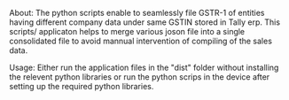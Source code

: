About: The python scripts enable to seamlessly file GSTR-1 of entities having different company data under same GSTIN stored in Tally erp. This scripts/ applicaton helps to merge various joson file into a single consolidated file to avoid mannual intervention of compiling of the sales data.


Usage: Either run the application files in the "dist" folder without installing the relevent python libraries or run the python scrips in the device after setting up the required python libraries.


